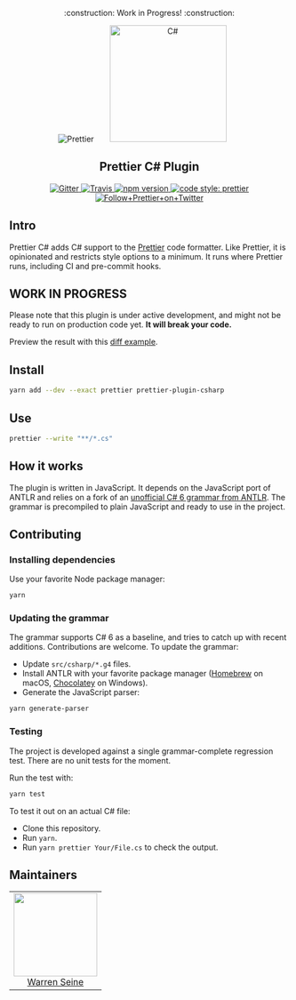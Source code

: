 <p align="center">
    :construction: Work in Progress! :construction:
</p>

<div align="center">
<img alt="Prettier"
  src="https://cdn.rawgit.com/prettier/prettier-logo/master/images/prettier-icon-light.svg">
<img alt="C#"
  hspace="25"
  height="210"
  src="https://upload.wikimedia.org/wikipedia/commons/4/4f/Csharp_Logo.png">
</div>

<h2 align="center">Prettier C# Plugin</h2>

<p align="center">
  <a href="https://gitter.im/jlongster/prettier">
    <img alt="Gitter" src="https://img.shields.io/gitter/room/jlongster/prettier.svg?style=flat-square">
  </a>
  <a href="https://travis-ci.org/warrenseine/prettier-plugin-csharp">
    <img alt="Travis" src="https://img.shields.io/travis/warrenseine/prettier-plugin-csharp/master.svg?style=flat-square">
  </a>
  <a href="https://www.npmjs.com/package/prettier-plugin-csharp">
    <img alt="npm version" src="https://img.shields.io/npm/v/prettier-plugin-csharp.svg?style=flat-square">
  </a>
  <a href="#badge">
    <img alt="code style: prettier" src="https://img.shields.io/badge/code_style-prettier-ff69b4.svg?style=flat-square">
  </a>
  <a href="https://twitter.com/PrettierCode">
    <img alt="Follow+Prettier+on+Twitter" src="https://img.shields.io/twitter/follow/prettiercode.svg?label=follow+prettier&style=flat-square">
  </a>
</p>

## Intro

Prettier C# adds C# support to the [Prettier](https://github.com/prettier/prettier) code formatter. Like Prettier, it is opinionated and restricts style options to a minimum. It runs where Prettier runs, including CI and pre-commit hooks.

## WORK IN PROGRESS

Please note that this plugin is under active development, and might not be ready to run on production code yet. **It will break your code.**

Preview the result with this [diff example](https://github.com/warrenseine/prettier-csharp-demo/pull/1/commits/8652271a499740b726e6342346e97447abd23162).

## Install

```bash
yarn add --dev --exact prettier prettier-plugin-csharp
```

## Use

```bash
prettier --write "**/*.cs"
```

## How it works

The plugin is written in JavaScript. It depends on the JavaScript port of ANTLR and relies on a fork of an [unofficial C# 6 grammar from ANTLR](https://github.com/antlr/grammars-v4/tree/master/csharp). The grammar is precompiled to plain JavaScript and ready to use in the project.

## Contributing

### Installing dependencies

Use your favorite Node package manager:

```bash
yarn
```

### Updating the grammar

The grammar supports C# 6 as a baseline, and tries to catch up with recent additions. Contributions are welcome. To update the grammar:

- Update `src/csharp/*.g4` files.
- Install ANTLR with your favorite package manager ([Homebrew](https://brew.sh/) on macOS, [Chocolatey](https://chocolatey.org/) on Windows).
- Generate the JavaScript parser:

```bash
yarn generate-parser
```

### Testing

The project is developed against a single grammar-complete regression test. There are no unit tests for the moment.

Run the test with:

```bash
yarn test
```

To test it out on an actual C# file:

- Clone this repository.
- Run `yarn`.
- Run `yarn prettier Your/File.cs` to check the output.

## Maintainers

<table>
  <tbody>
    <tr>
      <td align="center">
        <a href="https://github.com/warrenseine">
          <img width="150" height="150" src="https://github.com/warrenseine.png?v=3&s=150">
          </br>
          Warren Seine
        </a>
      </td>
    </tr>
  <tbody>
</table>
